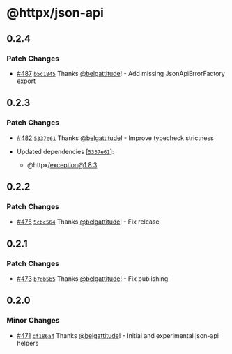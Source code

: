 # @httpx/json-api

## 0.2.4

### Patch Changes

- [#487](https://github.com/belgattitude/httpx/pull/487) [`b5c1845`](https://github.com/belgattitude/httpx/commit/b5c1845fbb8d025592f47a463310f5aa2b1ad83e) Thanks [@belgattitude](https://github.com/belgattitude)! - Add missing JsonApiErrorFactory export

## 0.2.3

### Patch Changes

- [#482](https://github.com/belgattitude/httpx/pull/482) [`5337e61`](https://github.com/belgattitude/httpx/commit/5337e6135a41497341c6a3b1653a9641508d4142) Thanks [@belgattitude](https://github.com/belgattitude)! - Improve typecheck strictness

- Updated dependencies [[`5337e61`](https://github.com/belgattitude/httpx/commit/5337e6135a41497341c6a3b1653a9641508d4142)]:
  - @httpx/exception@1.8.3

## 0.2.2

### Patch Changes

- [#475](https://github.com/belgattitude/httpx/pull/475) [`5cbc564`](https://github.com/belgattitude/httpx/commit/5cbc564595a12dc87a07ed5a3bcc4e42f1b671f7) Thanks [@belgattitude](https://github.com/belgattitude)! - Fix release

## 0.2.1

### Patch Changes

- [#473](https://github.com/belgattitude/httpx/pull/473) [`b7db5b5`](https://github.com/belgattitude/httpx/commit/b7db5b5bbd806444f38b13571e03cd4edefaba69) Thanks [@belgattitude](https://github.com/belgattitude)! - Fix publishing

## 0.2.0

### Minor Changes

- [#471](https://github.com/belgattitude/httpx/pull/471) [`cf186a4`](https://github.com/belgattitude/httpx/commit/cf186a41dc1e95a1f34a9428e411a3d00dbba2e0) Thanks [@belgattitude](https://github.com/belgattitude)! - Initial and experimental json-api helpers
